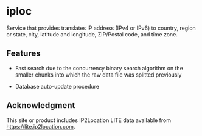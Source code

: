 # iploc

Service that provides translates IP address (IPv4 or IPv6) to country, region or state, city, latitude and longitude, ZIP/Postal code, and time zone.

## Features

* Fast search due to the concurrency binary search algorithm on the smaller chunks into which the raw data file was splitted previously

* Database auto-update procedure

## Acknowledgment

This site or product includes IP2Location LITE data available from <a href="https://lite.ip2location.com">https://lite.ip2location.com</a>.